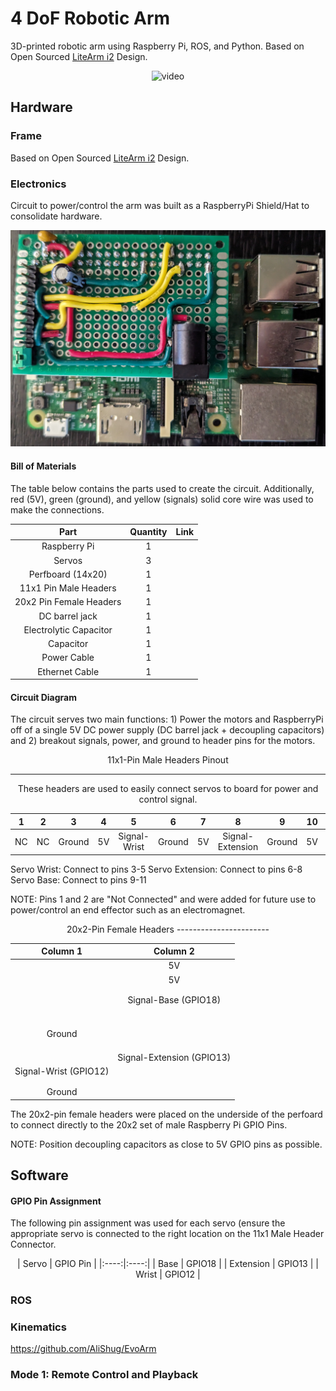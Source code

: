 # 4 DoF Robotic Arm
3D-printed robotic arm using Raspberry Pi, ROS, and Python. Based on Open Sourced [LiteArm i2](https://www.thingiverse.com/thing:480446) Design.

<p align="center">
 <img src="https://github.com/estods3/raspberrypi-LiteArmi2/blob/master/rosreplay.gif" alt="video" width="600"/>
</p>

## Hardware

### Frame
Based on Open Sourced [LiteArm i2](https://www.thingiverse.com/thing:480446) Design.

### Electronics
Circuit to power/control the arm was built as a RaspberryPi Shield/Hat to consolidate hardware.

<p align="center">
  <img src="https://github.com/estods3/raspberrypi-LiteArmi2/blob/master/robotarm_circuitboard.jpg" width="600"/>
<p align="center">

#### Bill of Materials
The table below contains the parts used to create the circuit. Additionally, red (5V), green (ground), and yellow (signals) solid core wire was used to make the connections.

<div align="center">

| Part | Quantity | Link |
|:----:|:----:|:----:|
| Raspberry Pi | 1 | |
| Servos | 3 | |
| Perfboard (14x20) | 1 | |
| 11x1 Pin Male Headers | 1 |
| 20x2 Pin Female Headers | 1 | |
| DC barrel jack | 1 | |
| Electrolytic Capacitor | 1 | |
| Capacitor | 1 | |
| Power Cable | 1 | |
| Ethernet Cable | 1 | |
 </div>

#### Circuit Diagram
The circuit serves two main functions: 1) Power the motors and RaspberryPi off of a single 5V DC power supply (DC barrel jack + decoupling capacitors) and 2) breakout signals, power, and ground to header pins for the motors.

<div align="center">
11x1-Pin Male Headers Pinout
 
---------------------------- 

These headers are used to easily connect servos to board for power and control signal.
 
| 1 | 2 | 3 | 4 | 5 | 6 | 7 | 8 | 9 | 10 | 11 |
|:----:|:----:|:----:|:----:|:----:|:----:|:----:|:----:|:----:|:----:|:----:|
| NC | NC | Ground | 5V | Signal-Wrist | Ground | 5V | Signal-Extension | Ground | 5V | Signal-Base |
</div>

Servo Wrist: Connect to pins 3-5
Servo Extension: Connect to pins 6-8
Servo Base: Connect to pins 9-11

NOTE: Pins 1 and 2 are "Not Connected" and were added for future use to power/control an end effector such as an electromagnet. 


<div align="center">
20x2-Pin Female Headers 
-----------------------
 
| Column 1 | Column 2 |
|:----:|:----:|
| | 5V | 
| | 5V |
| | |
| | |
| | Signal-Base (GPIO18) |
| | |
| | |
| | |
| | |
| | |
| | |
| Ground | |
| | |
| | |
| | |
| | Signal-Extension (GPIO13) |
| Signal-Wrist (GPIO12) | |
| | |
| | |
| Ground | |
</div>

The 20x2-pin female headers were placed on the underside of the perfoard to connect directly to the 20x2 set of male Raspberry Pi GPIO Pins.

NOTE: Position decoupling capacitors as close to 5V GPIO pins as possible.


## Software

#### GPIO Pin Assignment
The following pin assignment was used for each servo (ensure the appropriate servo is connected to the right location on the 11x1 Male Header Connector.

<div align="center">
| Servo | GPIO Pin |
|:----:|:----:|
| Base | GPIO18 |
| Extension | GPIO13 |
| Wrist | GPIO12 |
</div>


### ROS

### Kinematics
https://github.com/AliShug/EvoArm

### Mode 1: Remote Control and Playback

